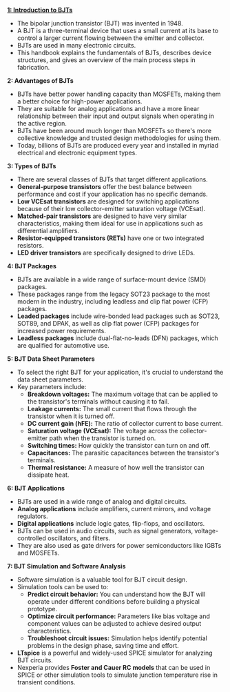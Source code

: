 [**1: Introduction to BJTs**](introduction)

*   The bipolar junction transistor (BJT) was invented in 1948. 
*   A BJT is a three-terminal device that uses a small current at its base to control a larger current flowing between the emitter and collector.
*   BJTs are used in many electronic circuits.
*   This handbook explains the fundamentals of BJTs, describes device structures, and gives an overview of the main process steps in fabrication.

**2: Advantages of BJTs**

*   BJTs have better power handling capacity than MOSFETs, making them a better choice for high-power applications.
*   They are suitable for analog applications and have a more linear relationship between their input and output signals when operating in the active region. 
*   BJTs have been around much longer than MOSFETs so there's more collective knowledge and trusted design methodologies for using them.
*   Today, billions of BJTs are produced every year and installed in myriad electrical and electronic equipment types. 

**3: Types of BJTs**

*   There are several classes of BJTs that target different applications.
*   **General-purpose transistors** offer the best balance between performance and cost if your application has no specific demands.
*   **Low VCEsat transistors** are designed for switching applications because of their low collector-emitter saturation voltage (VCEsat). 
*   **Matched-pair transistors** are designed to have very similar characteristics, making them ideal for use in applications such as differential amplifiers.
*   **Resistor-equipped transistors (RETs)** have one or two integrated resistors.
*   **LED driver transistors** are specifically designed to drive LEDs.

**4: BJT Packages**

*   BJTs are available in a wide range of surface-mount device (SMD) packages.
*   These packages range from the legacy SOT23 package to the most modern in the industry, including leadless and clip flat power (CFP) packages.
*   **Leaded packages** include wire-bonded lead packages such as SOT23, SOT89, and DPAK, as well as clip flat power (CFP) packages for increased power requirements.
*   **Leadless packages** include dual-flat-no-leads (DFN) packages, which are qualified for automotive use.

**5: BJT Data Sheet Parameters** 

*   To select the right BJT for your application, it's crucial to understand the data sheet parameters.
*   Key parameters include:
    *   **Breakdown voltages:** The maximum voltage that can be applied to the transistor's terminals without causing it to fail.
    *   **Leakage currents:** The small current that flows through the transistor when it is turned off.
    *   **DC current gain (hFE):** The ratio of collector current to base current.
    *   **Saturation voltage (VCEsat):** The voltage across the collector-emitter path when the transistor is turned on.
    *   **Switching times:** How quickly the transistor can turn on and off.
    *   **Capacitances:** The parasitic capacitances between the transistor's terminals.
    *   **Thermal resistance:** A measure of how well the transistor can dissipate heat.

**6:  BJT Applications**

*   BJTs are used in a wide range of analog and digital circuits.
*   **Analog applications** include amplifiers, current mirrors, and voltage regulators.
*   **Digital applications** include logic gates, flip-flops, and oscillators.
*   BJTs can be used in audio circuits, such as signal generators, voltage-controlled oscillators, and filters.
*   They are also used as gate drivers for power semiconductors like IGBTs and MOSFETs.

**7: BJT Simulation and Software Analysis**

*   Software simulation is a valuable tool for BJT circuit design.
*   Simulation tools can be used to:
    *   **Predict circuit behavior:** You can understand how the BJT will operate under different conditions before building a physical prototype.
    *   **Optimize circuit performance:** Parameters like bias voltage and component values can be adjusted to achieve desired output characteristics.
    *   **Troubleshoot circuit issues:**  Simulation helps identify potential problems in the design phase, saving time and effort.
*   **LTspice** is a powerful and widely-used SPICE simulator for analyzing BJT circuits.
*   Nexperia provides **Foster and Cauer RC models** that can be used in SPICE or other simulation tools to simulate junction temperature rise in transient conditions.

